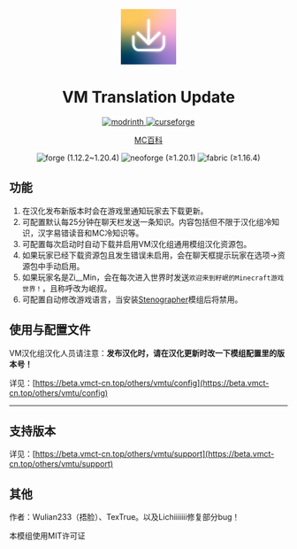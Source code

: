 <div align="center"> 
   <img height="100px" width="100px" alt="logo" src="./common/src/main/resources/icon.png"/> 
   <h1>VM Translation Update</h1>

<a href="https://modrinth.com/project/vmupdate/">
<img alt="modrinth" height="56" src="https://cdn.jsdelivr.net/npm/@intergrav/devins-badges@3/assets/cozy/available/modrinth_vector.svg">
</a>
<a href="https://www.curseforge.com/minecraft/mc-mods/vmtranslationupdate">
<img alt="curseforge" height="56" src="https://cdn.jsdelivr.net/npm/@intergrav/devins-badges@3/assets/cozy/available/curseforge_vector.svg">
</a> 

[MC百科](https://www.mcmod.cn/class/11203.html)

<img alt="forge" height="56" src="https://cdn.jsdelivr.net/npm/@intergrav/devins-badges@3/assets/cozy/supported/forge_vector.svg"> (1.12.2~1.20.4)
<img alt="neoforge" height="56" src="https://github.com/mc-wiki/minecraft-mod-heywiki/blob/master/docs/supports_neoforge.svg?raw=true"> (≥1.20.1)
<img alt="fabric" height="56" src="https://cdn.jsdelivr.net/npm/@intergrav/devins-badges@3/assets/cozy/supported/fabric_vector.svg"> (≥1.16.4)
</div>

## 功能
1. 在汉化发布新版本时会在游戏里通知玩家去下载更新。
2. 可配置默认每25分钟在聊天栏发送一条知识。内容包括但不限于汉化组冷知识，汉字易错读音和MC冷知识等。
3. 可配置每次启动时自动下载并启用VM汉化组通用模组汉化资源包。
4. 如果玩家已经下载资源包且发生错误未启用，会在聊天框提示玩家在选项->资源包中手动启用。
5. 如果玩家名是Zi__Min，会在每次进入世界时发送`欢迎来到籽岷的Minecraft游戏世界！`，且称呼改为岷叔。
6. 可配置自动修改游戏语言，当安装[Stenographer](https://modrinth.com/mod/stenographer)模组后将禁用。

## 使用与配置文件

VM汉化组汉化人员请注意：**发布汉化时，请在汉化更新时改一下模组配置里的版本号！**

详见：[https://beta.vmct-cn.top/others/vmtu/config](https://beta.vmct-cn.top/others/vmtu/config)

--- 
## 支持版本
详见：[https://beta.vmct-cn.top/others/vmtu/support](https://beta.vmct-cn.top/others/vmtu/support)

## 其他
作者：Wulian233（捂脸）、TexTrue。以及Lichiiiiiii修复部分bug！

本模组使用MIT许可证
